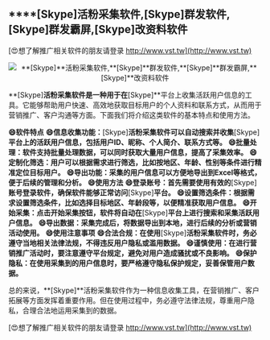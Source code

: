 ## ****[Skype]**活粉采集软件,**[Skype]**群发软件,**[Skype]**群发霸屏,**[Skype]**改资料软件**

[😍想了解推广相关软件的朋友请登录 http://www.vst.tw](http://www.vst.tw)

 <center><img src="https://vst.tw/MP4/tuiguang/png/7.png" alt="**[Skype]**活粉采集软件,**[Skype]**群发软件,**[Skype]**群发霸屏,**[Skype]**改资料软件"></center>

**[Skype]**活粉采集软件是一种用于在**[Skype]**平台上收集活跃用户信息的工具。它能够帮助用户快速、高效地获取目标用户的个人资料和联系方式，从而用于营销推广、客户沟通等方面。下面我们将介绍这类软件的基本特点和使用方法。

**😄软件特点**
**😄信息收集功能：**[Skype]**活粉采集软件可以自动搜索并收集**[Skype]**平台上的活跃用户信息，包括用户ID、昵称、个人简介、联系方式等。**
**😄批量处理：软件支持批量处理数据，可以同时获取大量用户信息，提高了采集效率。**
**😄定制化筛选：用户可以根据需求进行筛选，比如按地区、年龄、性别等条件进行精准定位目标用户。**
**😄导出功能：采集的用户信息可以方便地导出到Excel等格式，便于后续的管理和分析。**
**😄使用方法**
**😄登录账号：首先需要使用有效的**[Skype]**账号登录软件，确保软件能够正常访问**[Skype]**平台。**
**😄设置筛选条件：根据需求设置筛选条件，比如选择目标地区、年龄段等，以便精准获取用户信息。**
**😄开始采集：点击开始采集按钮，软件将自动在**[Skype]**平台上进行搜索和采集活跃用户信息。**
**😄导出数据：采集完成后，将数据导出到本地，进行后续的分析或营销活动使用。**
**😄使用注意事项**
**😄合法合规：在使用**[Skype]**活粉采集软件时，务必遵守当地相关法律法规，不得违反用户隐私或滥用数据。**
**😄谨慎使用：在进行营销推广活动时，要注意遵守平台规定，避免对用户造成骚扰或不良影响。**
**😄保护隐私：在使用采集到的用户信息时，要严格遵守隐私保护规定，妥善保管用户数据。**

总的来说，**[Skype]**活粉采集软件作为一种信息收集工具，在营销推广、客户拓展等方面发挥着重要作用。但在使用过程中，务必遵守法律法规，尊重用户隐私，合理合法地运用采集到的数据。

[😍想了解推广相关软件的朋友请登录 http://www.vst.tw](http://www.vst.tw)



